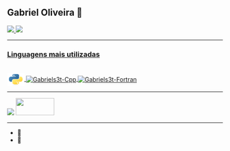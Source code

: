 ## Gabriel Oliveira 👋

<div>
  <a href="https://github.com/gabriels3t">
  <img height="180em" src="https://github-readme-stats.vercel.app/api?username=gabriels3t&show_icons=true&theme=dark&include_all_commits=true&count_private=true"/>
  <img height="180em" src="https://github-readme-stats.vercel.app/api/top-langs/?username=gabriels3t&layout=compact&langs_count=7&theme=dark"/>
</div>
  <hr>
<div style="display: inline_block">
  <h3>Linguagens mais utilizadas </h3><br>
  <img align="center" alt="Gabriels3t-Python" height="30" width="40" src="https://raw.githubusercontent.com/devicons/devicon/master/icons/python/python-original.svg">
  <img align="center" alt="Gabriels3t-Cpp" height="30" width="40" src="https://raw.githubusercontent.com/jmnote/z-icons/master/svg/cpp.svg">
  <img align="center" alt="Gabriels3t-Fortran" height="30" width="40" src="https://raw.githubusercontent.com/librariesio/pictogram/master/vendor/assets/images/fortran/fortran.png">
 </div>
  <hr>
<div>  
  <a href="https://www.linkedin.com/in/gabriel-oliveira-data-science" target="_blank"><img src="https://img.shields.io/badge/-LinkedIn-%230077B5?style=for-the-badge&logo=linkedin&logoColor=white" target="_blank"></a> 
    <a href="http://lattes.cnpq.br/3428434973608100" target="_blank"><img height="40" width="90" src="https://ufmg.br/thumbor/jKht0gK_EKiWGANsvxCB7ORa9_4=/27x0:396x247/712x474/https://ufmg.br/storage/d/4/9/9/d499bf9074133db295373575066f97e4_15622676670826_972558144.png" target="_blank"></a> 
 



</div>
<hr>

- 🔭
- 🌱 

